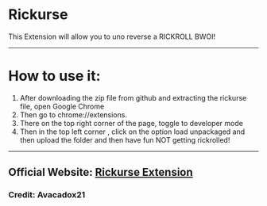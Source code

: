 # Rickurse
This Extension will allow you to uno reverse a RICKROLL BWOI!


***
# How to use it:
1. After downloading the zip file from github and extracting the rickurse file, open Google Chrome
2. Then go to chrome://extensions.
3. There on the top right corner of the page, toggle to developer mode
4. Then in the top left corner , click on the option load unpackaged and then upload the folder and then have fun NOT getting rickrolled!

***
## Official Website: [Rickurse Extension](https://rickurse-extension.000webhostapp.com/)

### Credit: Avacadox21